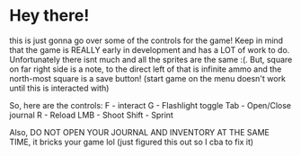 # Hey there!
this is just gonna go over some of the controls for the game! Keep in mind that the game is REALLY early in development and has a LOT of work to do.
Unfortunately there isnt much and all the sprites are the same :(. But, square on far right side is a note, to the direct left of that is infinite ammo
and the north-most square is a save button! (start game on the menu doesn't work until this is interacted with)

So, here are the controls:
F - interact
G - Flashlight toggle
Tab - Open/Close journal
R - Reload
LMB - Shoot
Shift - Sprint

Also, DO NOT OPEN YOUR JOURNAL AND INVENTORY AT THE SAME TIME, it bricks your game lol
(just figured this out so I cba to fix it)
